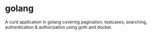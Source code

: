 # golang
A curd application in golang covering pagination, testcases, searching, authentication &amp; authorization using goth and docker.
